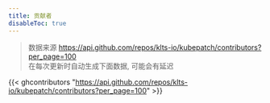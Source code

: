 ```yaml
---
title: 贡献者
disableToc: true
---
```



> 数据来源 https://api.github.com/repos/klts-io/kubepatch/contributors?per_page=100  
> 在每次更新时自动生成下面数据, 可能会有延迟

{{< ghcontributors "https://api.github.com/repos/klts-io/kubepatch/contributors?per_page=100" >}}
